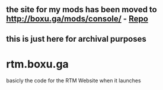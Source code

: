 ## the site for my mods has been moved to http://boxu.ga/mods/console/ - [Repo](https://github.com/BoxxyDEV/boxu.ga)
## this is just here for archival purposes
# rtm.boxu.ga
basicly the code for the RTM Website when it launches

